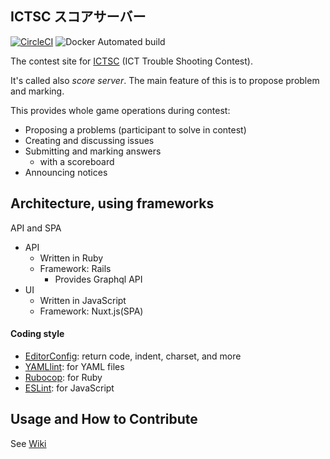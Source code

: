 ICTSC スコアサーバー
---

[![CircleCI](https://circleci.com/gh/ictsc/ictsc-score-server/tree/develop.svg?style=svg)](https://circleci.com/gh/ictsc/ictsc-score-server)
![Docker Automated build](https://img.shields.io/docker/automated/upluse10/ictsc-score-server.svg)

The contest site for [ICTSC](http://icttoracon.net/) (ICT Trouble Shooting Contest).

It's called also *score server*.  The main feature of this is to propose problem and marking.

This provides whole game operations during contest:

- Proposing a problems (participant to solve in contest)
- Creating and discussing issues
- Submitting and marking answers
  - with a scoreboard
- Announcing notices

## Architecture, using frameworks

API and SPA

- API
  - Written in Ruby
  - Framework: Rails
    - Provides Graphql API
- UI
  - Written in JavaScript
  - Framework: Nuxt.js(SPA)

#### Coding style

* [EditorConfig](http://editorconfig.org/): return code, indent, charset, and more
* [YAMLlint](https://github.com/adrienverge/yamllint): for YAML files
* [Rubocop](https://github.com/rubocop-hq/rubocop): for Ruby
* [ESLint](https://eslint.org/): for JavaScript


## Usage and How to Contribute

See [Wiki](https://github.com/ictsc/ictsc-score-server/wiki)

